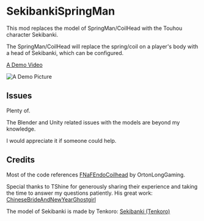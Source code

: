# SekibankiSpringMan
This mod replaces the model of SpringMan/CoilHead with the Touhou character Sekibanki.

The SpringMan/CoilHead will replace the spring/coil on a player's body with a head of Sekibanki, which can be configured.

[A Demo Video](https://b23.tv/xLxAHkV)

![A Demo Picture](https://github.com/BoredBean/SekibankiSpringMan/assets/18239170/86b01256-68df-4710-8fa5-a4c54395c02a)

## Issues

Plenty of.

The Blender and Unity related issues with the models are beyond my knowledge.

I would appreciate it if someone could help.

## Credits

Most of the code references [FNaFEndoCoilhead](https://thunderstore.io/c/lethal-company/p/OrtonLongGaming/FNaFEndoCoilhead/) by OrtonLongGaming.

Special thanks to TShine for generously sharing their experience and taking the time to answer my questions patiently. His great work: [ChineseBrideAndNewYearGhostgirl](https://thunderstore.io/c/lethal-company/p/TShine/ChineseBrideAndNewYearGhostgirl/)

The model of Sekibanki is made by Tenkoro: [Sekibanki (Tenkoro)](https://mikumikudance.fandom.com/wiki/Sekibanki_(Tenkoro))
